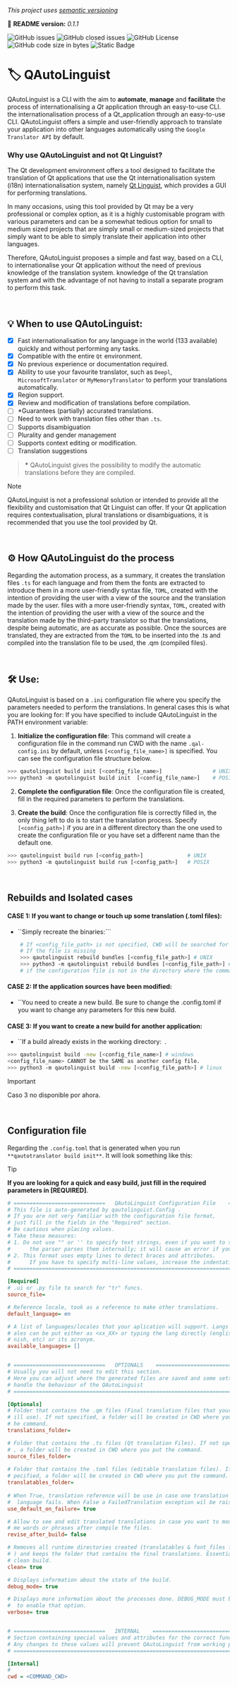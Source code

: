 _This project uses [semantic versioning](https://semver.org/)_
<br>

📖 **README version:** _0.1.1_

![GitHub issues](https://img.shields.io/github/issues/Backist/QAutoLinguist?style=for-the-badge)
![GitHub closed issues](https://img.shields.io/github/issues-closed/Backist/QAutoLinguist?style=for-the-badge)
![GitHub License](https://img.shields.io/github/license/Backist/QAutoLinguist?style=for-the-badge)
![GitHub code size in bytes](https://img.shields.io/github/languages/code-size/Backist/QAutoLinguist?style=for-the-badge)
![Static Badge](https://img.shields.io/badge/python-3.7_%7C_3.8_%7C_3.9_%7C_3.10_%7C_3.11-blue?style=for-the-badge)


# 🏷️ QAutoLinguist

QAutoLinguist is a CLI with the aim to **automate**, **manage** and **facilitate** the process of internationalising a _Qt_ application through an easy-to-use CLI. 
the internationalisation process of a Qt_application through an easy-to-use CLI.
QAutoLinguist offers a simple and user-friendly approach to translate your application into other languages automatically using the ``Google Translator API`` by default. 

### Why use QAutoLinguist and not Qt Linguist?
The Qt development environment offers a tool designed to facilitate the translation of Qt applications that use the Qt internationalisation system (i18n)
internationalisation system, namely [Qt Linguist](https://doc.qt.io/qt-5/qtlinguist-index.html), which provides a GUI for performing translations.

In many occasions, using this tool provided by Qt may be a very professional or complex option, 
as it is a highly customisable program with various parameters and can be a somewhat tedious option for small to medium sized projects that are simply
small or medium-sized projects that simply want to be able to simply translate their application into other languages.

Therefore, QAutoLinguist proposes a simple and fast way, based on a CLI, to internationalise your Qt application without the need of previous knowledge of the translation system.
knowledge of the Qt translation system and with the advantage of not having to install a separate program to perform this task.

<br>

## 💡 When to use QAutoLinguist:
- [x] Fast internationalisation for any language in the world (133 available) quickly and without performing any tasks.
- [x] Compatible with the entire ``Qt`` environment.
- [x] No previous experience or documentation required.
- [x] Ability to use your favourite translator, such as ``Deepl``, ``MicrosoftTranslator`` or ``MyMemoryTranslator`` to perform your translations automatically.
- [x] Region support.
- [x] Review and modification of translations before compilation.
- [ ] *Guarantees (partially) accurated translations.
- [ ] Need to work with translation files other than ``.ts``.
- [ ] Supports disambiguation
- [ ] Plurality and gender management
- [ ] Supports context editing or modification.
- [ ] Translation suggestions

> __*__ QAutoLinguist gives the possibility to modify the automatic translations before they are compiled.

> [!NOTE]
> QAutoLinguist is not a professional solution or intended to provide all the flexibility and customisation that Qt Linguist can offer.
> If your Qt application requires contextualisation, plural translations or disambiguations, it is recommended that you use the tool provided by Qt.

<br>

## ⚙️ How QAutoLinguist do the process
Regarding the automation process, as a summary, it creates the translation files ``.ts`` for each language and from them the fonts are extracted to introduce them 
in a more user-friendly syntax file, ``TOML``, created with the intention of providing the user with a view of the source and the translation made by the user. 
files with a more user-friendly syntax, ``TOML``, created with the intention of providing the user with a view of the source and the translation made by 
the third-party translator so that the translations, despite being automatic, are as accurate as possible.
Once the sources are translated, they are extracted from the ``TOML`` to be inserted into the .ts and compiled into the translation file to be used, the .qm (compiled files).

<br>

## 🛠️ Use:
QAutoLinguist is based on a ``.ini`` configuration file where you specify the parameters needed to perform the translations.
In general cases this is what you are looking for:
If you have specified to include QAutoLinguist in the PATH environment variable:

1. **Initialize the configuration file**:
This command will create a configuration file in the command run CWD with the name ``.qal-config.ini`` by default, unless ``[<config_file_name>]``
is specified.
You can see the configuration file structure below.

  ```bash
  >>> qautolinguist build init [<config_file_name>]                # UNIX
  >>> python3 -m qautolinguist build init  [<config_file_name>]    # POSIX
  ```
  
2. **Complete the configuration file**:
Once the configuration file is created, fill in the required parameters to perform the translations.

3. **Create the build**:
Once the configuration file is correctly filled in, the only thing left to do is to start the translation process.
Specify ``[<config_path>]`` if you are in a different directory than the one used to create the configuration file or you have set a different name than the default one.

  ```bash
  >>> qautolinguist build run [<config_path>]              # UNIX
  >>> python3 -m qautolinguist build run [<config_path>]   # POSIX
  ```

<br>

## Rebuilds and Isolated cases

#### CASE 1: If you want to change or touch up some translation (.toml files):
- ``Simply recreate the binaries:```
```bash
    # If <config_file_path> is not specified, CWD will be searched for a TOML file named [.config.toml].
    # If the file is missing
    >>> qautolinguist rebuild bundles [<config_file_path>] # UNIX
    >>> python3 -m qautolinguist rebuild bundles [<config_file_path>] # POSIX
    # if the configuration file is not in the directory where the command is executed, specify its path
```

#### CASE 2: If the application sources have been modified:
- ``You need to create a new build.
    Be sure to change the .config.toml if you want to change any parameters for this new build.

#### CASE 3: If you want to create a new build for another application:
- ``If a build already exists in the working directory:``` ```.
```bash
>>> qautolinguist build -new [<config_file_name>] # windows
<config_file_name> CANNOT be the SAME as another config file.
>>> python3 -m qautolinguist build -new [<config_file_path>] # linux
```

> [!IMPORTANT]
> Caso 3 no disponible por ahora.

<br>

## Configuration file
Regarding the ``.config.toml`` that is generated when you run ``**qautotranslator build init**``.
It will look something like this:

> [!TIP]
> **If you are looking for a quick and easy build, just fill in the required parameters in [REQUIRED]**.

```ini
# =============================   QAutoLinguist Configuration File    =====================================
# This file is auto-generated by qautolinguist.Config .
# If you are not very familiar with the configuration file format, 
# just fill in the fields in the "Required" section. 
# Be cautious when placing values.
# Take these measures:
# 1. Do not use "" or '' to specify text strings, even if you want to specify paths containing spaces;
#      the parser parses them internally; it will cause an error if you do.
# 2. This format uses empty lines to detect braces and attributes. 
#      If you have to specify multi-line values, increase the indentation for each new line.
# ========================================================================================================

[Required]
# .ui or .py file to search for "tr" funcs.
source_file= 

# Reference locale, took as a reference to make other translations.
default_language= en   

# A list of languages/locales that your aplication will support. Langs or loc
# ales can be put either as <xx_XX> or typing the lang directly (english, spa
# nish, etc) or its acronym.
available_languages= []


# =============================   OPTIONALS    =====================================
# Usually you will not need to edit this section.
# Here you can adjust where the generated files are saved and some settings to
# handle the behaviour of the QAutoLinguist
# ==================================================================================

[Optionals]
# Folder that contains the .qm files (Final translation files that your app w
# ill use). If not specified, a folder will be created in CWD where you put t
# he command.
translations_folder= 

# Folder that contains the .ts files (Qt translation Files). If not specified
# , a folder will be created in CWD where you put the command.
source_files_folder= 
     
# Folder that contains the .toml files (editable translation files). If not s
# pecified, a folder will be created in CWD where you put the command.
translatables_folder= 
        
# When True, translation reference will be use in case one translation in one
#  language fails. When False a FailedTranslation exception wil be raised.
use_default_on_failure= true     

# Allow to see and edit translated translations in case you want to modify so
# me words or phrases after compile the files.
revise_after_build= false      

# Removes all runtime directories created (translatables & font_files folders
# ) and keeps the folder that contains the final translations. Essentially a 
# clean build.
clean= true            

# Displays information about the state of the build.
debug_mode= true               

# Displays more information about the processes done. DEBUG_MODE must be True
#  to enable that option.
verbose= true   


# =============================   INTERNAL    ====================================================
# Section containing special values and attributes for the correct functioning of QAutoLinguist. 
# Any changes to these values will prevent QAutoLinguist from working properly.
# ================================================================================================

[Internal]
# 
cwd = <COMMAND_CWD>  

```


